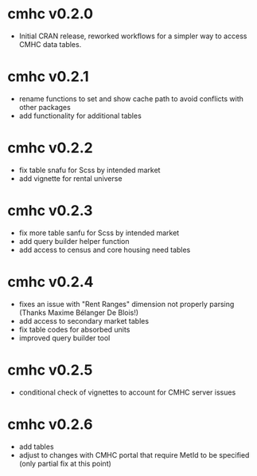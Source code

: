 # cmhc v0.2.0

* Initial CRAN release, reworked workflows for a simpler way to access CMHC data tables.

# cmhc v0.2.1

* rename functions to set and show cache path to avoid conflicts with other packages
* add functionality for additional tables

# cmhc v0.2.2

* fix table snafu for Scss by intended market
* add vignette for rental universe

# cmhc v0.2.3

* fix more table sanfu for Scss by intended market
* add query builder helper function
* add access to census and core housing need tables

# cmhc v0.2.4

* fixes an issue with "Rent Ranges" dimension not properly parsing (Thanks Maxime Bélanger De Blois!)
* add access to secondary market tables
* fix table codes for absorbed units
* improved query builder tool

# cmhc v0.2.5

* conditional check of vignettes to account for CMHC server issues

# cmhc v0.2.6

* add tables
* adjust to changes with CMHC portal that require MetId to be specified (only partial fix at this point)

